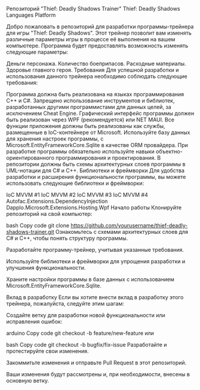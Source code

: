 Репозиторий "Thief: Deadly Shadows Trainer"
Thief: Deadly Shadows
Languages
Platform

Добро пожаловать в репозиторий для разработки программы-трейнера для игры "Thief: Deadly Shadows". Этот трейнер позволит вам изменять различные параметры игры в процессе её выполнения на вашем компьютере. Программа будет предоставлять возможность изменять следующие параметры:

Деньги персонажа.
Количество боеприпасов.
Расходные материалы.
Здоровье главного героя.
Требования
Для успешной разработки и использования данного трейнера необходимо соблюдать следующие требования:

Программа должна быть реализована на языках программирования C++ и C#.
Запрещено использование инструментов и библиотек, разработанных другими программистами для данных целей, за исключением Cheat Engine.
Графический интерфейс программы должен быть реализован через WPF (рекомендуется) или NET MAUI.
Все функции приложения должны быть реализованы как службы, размещенные в IoC-контейнере от Microsoft.
Используйте базу данных для хранения настроек программы, с Microsoft.EntityFrameworkCore.Sqlite в качестве ORM провайдера.
При разработке программы обязательно используйте навыки объектно-ориентированного программирования и проектирования.
В репозитории должны быть схемы архитектурных слоев программы в UML-нотации для C# и C++.
Библиотеки и фреймворки
Для удобства разработки и расширения функциональности программы, вы можете использовать следующие библиотеки и фреймворки:

IoC MVVM #1
IoC MVVM #2
IoC MVVM #3
IoC MVVM #4
Autofac.Extensions.DependencyInjection
Dapplo.Microsoft.Extensions.Hosting.Wpf
Начало работы
Клонируйте репозиторий на свой компьютер:

bash
Copy code
git clone https://github.com/yourusername/thief-deadly-shadows-trainer.git
Ознакомьтесь с схемами архитектурных слоев для C# и C++, чтобы понять структуру программы.

Разработайте программу-трейнер, учитывая указанные требования.

Используйте библиотеки и фреймворки для упрощения разработки и улучшения функциональности.

Храните настройки программы в базе данных с использованием Microsoft.EntityFrameworkCore.Sqlite.

Вклад в разработку
Если вы хотите внести вклад в разработку этого трейнера, пожалуйста, следуйте этим шагам:

Создайте ветку для разработки новой функциональности или исправления ошибок:

arduino
Copy code
git checkout -b feature/new-feature
или

bash
Copy code
git checkout -b bugfix/fix-issue
Разработайте и протестируйте свои изменения.

Закоммитьте изменения и отправьте Pull Request в этот репозиторий.

Ваши изменения будут рассмотрены и, при необходимости, внесены в основную ветку.